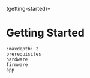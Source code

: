 (getting-started)=
# Getting Started

```{toctree}
:maxdepth: 2
prerequisites
hardware
firmware
app
```